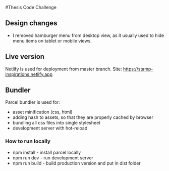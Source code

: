 #Thesis Code Challenge

## Design changes
* I removed hamburger menu from desktop view, as it usually used to hide menu items on tablet or mobile views.

## Live version
Netlify is used for deployment from master branch. Site: https://stamp-inspirations.netlify.app

## Bundler
Parcel bundler is used for:
* asset minification (css, html)
* adding hash to assets, so that they are properly cached by browser
* bundling all css files into single stylesheet
* development server with hot-reload

### How to run locally
* npm install - install parcel locally
* npm run dev - run development server
* npm run build - build production version and put in dist folder
